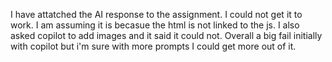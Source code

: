 I have attatched the AI response to the assignment. I could not get it to work. I am assuming it is becasue the html is not linked to the js. I also asked copilot to add images and it said it could not. Overall a big fail initially with copilot but i'm sure with more prompts I could get more out of it.